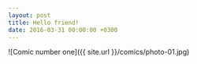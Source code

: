 ```yaml
---
layout: post
title: Hello friend!
date: 2016-03-31 00:00:00 +0300
---
```


![Comic number one]({{ site.url }}/comics/photo-01.jpg)